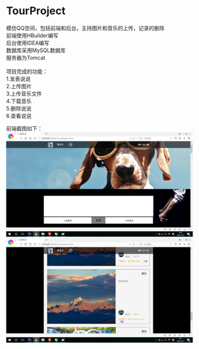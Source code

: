 # TourProject
模仿QQ空间，包括前端和后台，主持图片和音乐的上传，记录的删除<br>
前端使用HBuilder编写<br>
后台使用IDEA编写<br>
数据库采用MySQL数据库<br>
服务器为Tomcat<br>
<br>
项目完成的功能：<br>
1.发表说说<br>
2.上传图片<br>
3.上传音乐文件<br>
4.下载音乐<br>
5.删除说说<br>
6.查看说说<br>

前端截图如下：<br>
![](https://github.com/jingong/TourProject/blob/master/screenshot/1.png)<br>
![](https://github.com/jingong/TourProject/blob/master/screenshot/2.png)<br>
